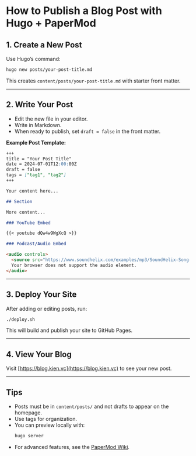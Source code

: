 # How to Publish a Blog Post with Hugo + PaperMod

## 1. Create a New Post

Use Hugo’s command:

```sh
hugo new posts/your-post-title.md
```

This creates `content/posts/your-post-title.md` with starter front matter.

---

## 2. Write Your Post

- Edit the new file in your editor.
- Write in Markdown.
- When ready to publish, set `draft = false` in the front matter.

**Example Post Template:**

```markdown
+++
title = "Your Post Title"
date = 2024-07-01T12:00:00Z
draft = false
tags = ["tag1", "tag2"]
+++

Your content here...

## Section

More content...

### YouTube Embed

{{< youtube dQw4w9WgXcQ >}}

### Podcast/Audio Embed

<audio controls>
  <source src="https://www.soundhelix.com/examples/mp3/SoundHelix-Song-1.mp3" type="audio/mpeg">
  Your browser does not support the audio element.
</audio>
```

---

## 3. Deploy Your Site

After adding or editing posts, run:

```sh
./deploy.sh
```

This will build and publish your site to GitHub Pages.

---

## 4. View Your Blog

Visit [https://blog.kien.vc](https://blog.kien.vc) to see your new post.

---

## Tips
- Posts must be in `content/posts/` and not drafts to appear on the homepage.
- Use tags for organization.
- You can preview locally with:
  ```sh
  hugo server
  ```
- For advanced features, see the [PaperMod Wiki](https://github.com/adityatelange/hugo-PaperMod/wiki). 